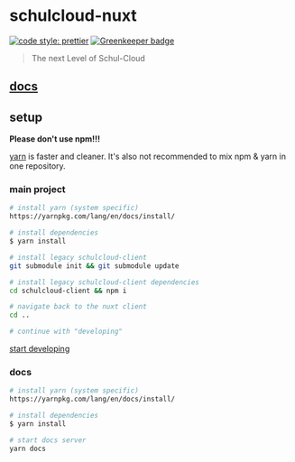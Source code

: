 # schulcloud-nuxt

[![code style: prettier](https://img.shields.io/badge/code_style-prettier-ff69b4.svg?style=flat-square)](https://github.com/prettier/prettier) [![Greenkeeper badge](https://badges.greenkeeper.io/schul-cloud/nuxt-client.svg)](https://greenkeeper.io/)

> The next Level of Schul-Cloud

## [docs](./docs)

## setup

**Please don't use npm!!!**

[yarn](https://yarnpkg.com/lang/en/docs/install/) is faster and cleaner. It's also not recommended to mix npm & yarn in one repository.

### main project

```bash
# install yarn (system specific)
https://yarnpkg.com/lang/en/docs/install/

# install dependencies
$ yarn install

# install legacy schulcloud-client
git submodule init && git submodule update

# install legacy schulcloud-client dependencies
cd schulcloud-client && npm i

# navigate back to the nuxt client
cd ..

# continue with "developing"
```

[start developing](./docs/developing)

### docs

```bash
# install yarn (system specific)
https://yarnpkg.com/lang/en/docs/install/

# install dependencies
$ yarn install

# start docs server
yarn docs
```
